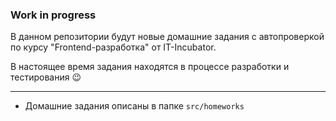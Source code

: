 ### Work in progress

В данном репозитории будут новые домашние задания с автопроверкой по курсу "Frontend-разработка" от IT-Incubator.

В настоящее время задания находятся в процессе разработки и тестирования 😉

___
- Домашние задания описаны в папке `src/homeworks`